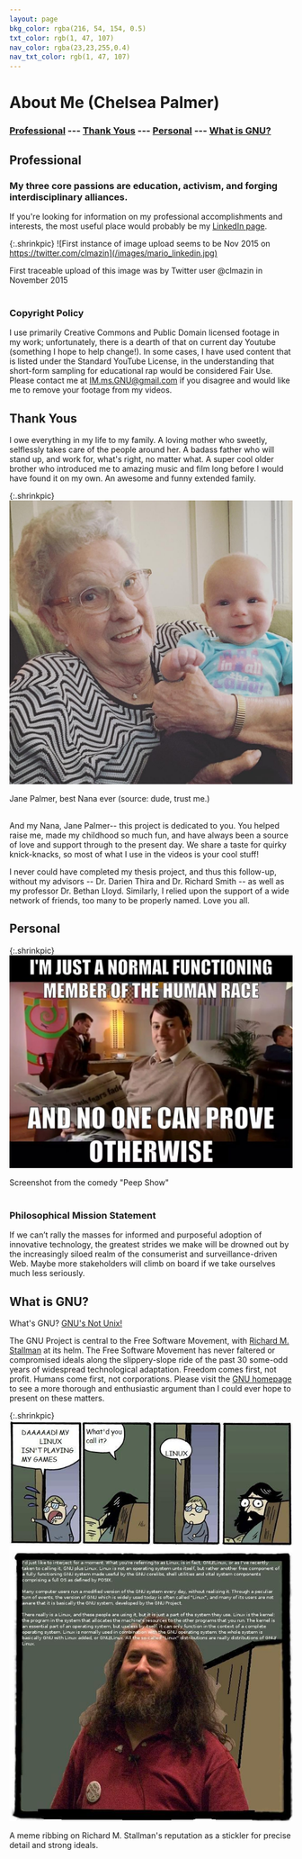 ```yaml
---
layout: page
bkg_color: rgba(216, 54, 154, 0.5)
txt_color: rgb(1, 47, 107)
nav_color: rgba(23,23,255,0.4)
nav_txt_color: rgb(1, 47, 107)
---
```


# **About Me (Chelsea Palmer)**

### [Professional](#prof) --- [Thank Yous](#thanks) --- [Personal](#pers) --- [What is GNU?](#GNU)

<h2 id='prof'> Professional </h2>

### My three core passions are education, activism, and forging interdisciplinary alliances.

If you're looking for information on my professional accomplishments and interests, the most useful place would probably be my [LinkedIn page](https://ca.linkedin.com/in/chelsea-palmer-79280ab5).

{:.shrinkpic}
![First instance of image upload seems to be Nov 2015 on https://twitter.com/clmazin](/images/mario_linkedin.jpg)
  <figcaption>First traceable upload of this image was by Twitter user @clmazin in November 2015</figcaption>

  <br>

### Copyright Policy

I use primarily Creative Commons and Public Domain licensed footage in my work; unfortunately, there is a dearth of that on current day Youtube (something I hope to help change!). In some cases, I have used content that is listed under the Standard YouTube License, in the understanding that short-form sampling for educational rap would be considered Fair Use. Please contact me at IM.ms.GNU@gmail.com if you disagree and would like me to remove your footage from my videos.


<h2 id='thanks'> Thank Yous </h2>

I owe everything in my life to my family. A loving mother who sweetly, selflessly takes care of the people around her. A badass father who will stand up, and work for, what's right, no matter what. A super cool older brother who introduced me to amazing music and film long before I would have found it on my own. An awesome and funny extended family.

{:.shrinkpic}
![Nana](/images/nana.JPG)
  <figcaption>Jane Palmer, best Nana ever (source: dude, trust me.)</figcaption>

<br>

And my Nana, Jane Palmer-- this project is dedicated to you. You helped raise me, made my childhood so much fun, and have always been a source of love and support through to the present day. We share a taste for quirky knick-knacks, so most of what I use in the videos is your cool stuff!

I never could have completed my thesis project, and thus this follow-up, without my advisors -- Dr. Darien Thira and Dr. Richard Smith -- as well as my professor Dr. Bethan Lloyd. Similarly, I relied upon the support of a wide network of friends, too many to be properly named. Love you all.



<h2 id='pers'> Personal </h2>

{:.shrinkpic}
![Screenshot from "Peep Show"](/images/normal_human_peepshow.jpg)
  <figcaption>Screenshot from the comedy "Peep Show"</figcaption>

<br>

<!-- ## Ethical Standpoint and Personal Identity

* statement on american citizenship effect on willful data blindness
* black lives matter, gender politix, but men's issues are important also -->

### Philosophical Mission Statement

If we can’t rally the masses for informed and purposeful adoption of innovative technology, the greatest strides we make will be drowned out by the increasingly siloed realm of the consumerist and surveillance-driven Web. Maybe more stakeholders will climb on board if we take ourselves much less seriously.


<h2 id='GNU'> What is GNU? </h2>

What's GNU? [GNU's Not Unix!](https://www.gnu.org/gnu/manifesto.en.html)

The GNU Project is central to the Free Software Movement, with [Richard M. Stallman](https://stallman.org/) at its helm. The Free Software Movement has never faltered or compromised ideals along the slippery-slope ride of the past 30 some-odd years of widespread technological adaptation. Freedom comes first, not profit. Humans come first, not corporations. Please visit the [GNU homepage](https://www.gnu.org/) to see a more thorough and enthusiastic argument than I could ever hope to present on these matters.

{:.shrinkpic}
![Poking fun at Stallman... with love](/images/gnu_linux.png)
  <figcaption>A meme ribbing on Richard M. Stallman's reputation as a stickler for precise detail and strong ideals.</figcaption>

<br>




<!-- Pursuit of Learning:
* **Stage One**: hearing a topic or idea in casual conversation
* **Step Two**: casually looking up initial info from web search and/or Wikipedia
* **Step Three**: evaluation of sources, engaged in deliberate dialogue with others
* **Step Four**: orderly exploration of more formal sources and larger frameworks
* **Step Five**: keeping an open ear and mind, aiming always to learn more -->
